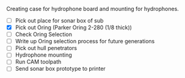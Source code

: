 Creating case for hydrophone board and mounting for hydrophones.

- [ ] Pick out place for sonar box of sub
- [X] Pick out Oring (Parker Oring 2-280 (1/8 thick))
- [ ] Check Oring Selection
- [ ] Write up Oring selection process for future generations
- [ ] Pick out hull penetrators
- [ ] Hydrophone mounting
- [ ] Run CAM toolpath
- [ ] Send sonar box prototype to printer